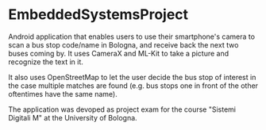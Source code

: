 # EmbeddedSystemsProject
Android application that enables users to use their smartphone's camera to scan a bus stop code/name in Bologna, and receive back the next two buses coming by.
It uses CameraX and ML-Kit to take a picture and recognize the text in it.

It also uses OpenStreetMap to let the user decide the bus stop of interest in the case multiple matches are found (e.g. bus stops one in front of the other oftentimes have the same name).

The application was devoped as project exam for the course "Sistemi Digitali M" at the University of Bologna.

